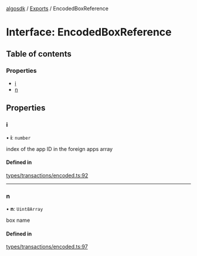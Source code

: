 [algosdk](../README.md) / [Exports](../modules.md) / EncodedBoxReference

# Interface: EncodedBoxReference

## Table of contents

### Properties

- [i](EncodedBoxReference.md#i)
- [n](EncodedBoxReference.md#n)

## Properties

### i

• **i**: `number`

index of the app ID in the foreign apps array

#### Defined in

[types/transactions/encoded.ts:92](https://github.com/algorand/js-algorand-sdk/blob/13a5d73/src/types/transactions/encoded.ts#L92)

___

### n

• **n**: `Uint8Array`

box name

#### Defined in

[types/transactions/encoded.ts:97](https://github.com/algorand/js-algorand-sdk/blob/13a5d73/src/types/transactions/encoded.ts#L97)
